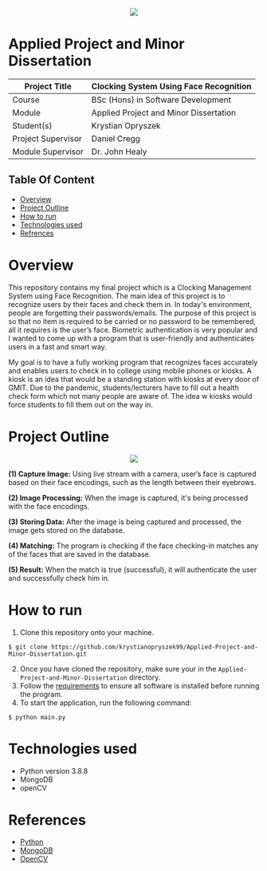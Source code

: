 <p align="center">
  <img src="https://user-images.githubusercontent.com/57759154/140659027-396b5850-35dd-408e-8a57-51adbcfd9bdc.png" />
 </p>


# Applied Project and Minor Dissertation

| Project Title | Clocking System Using Face Recognition | 
| --------------- | --------------- | 
| Course | BSc (Hons) in Software Development |
| Module | Applied Project and Minor Dissertation| 
| Student(s) | Krystian Opryszek | 
| Project Supervisor | Daniel Cregg | 
| Module Supervisor | Dr. John Healy |

## Table Of Content
- [Overview](#Overview)
- [Project Outline](#Project-Outline)
- [How to run](#How-to-run)
- [Technologies used ](#Technologies-used)
- [Refrences](#Refrences)


# Overview
This repository contains my final project which is a Clocking Management System using Face Recognition. The main idea of this project is to recognize users by their faces and check them in. In today's environment, people are forgetting their passwords/emails. The purpose of this project is so that no item is required to be carried or no password to be remembered, all it requires is the user’s face. Biometric authentication is very popular and I wanted to come up with a program that is user-friendly and authenticates users in a fast and smart way.

My goal is to have a fully working program that recognizes faces accurately and enables users to check in to college using mobile phones or kiosks. A kiosk is an idea that would be a standing station with kiosks at every door of GMIT. Due to the pandemic, students/lecturers have to fill out a health check form which not many people are aware of. The idea w kiosks would force students to fill them out on the way in.

# Project Outline

<p align="center">
  <img src="https://user-images.githubusercontent.com/57759154/149411479-d1b50316-87af-4a43-b857-93811b22b23a.png" />
</p>

**(1) Capture Image:** Using live stream with a camera, user’s face is captured based on their face encodings, such as the length between their eyebrows. 

**(2) Image Processing:** When the image is captured, it's being processed with the face encodings. 

**(3) Storing Data:** After the image is being captured and processed, the image gets stored on the database.

**(4) Matching:** The program is checking if the face checking-in matches any of the faces that are saved in the database.

**(5) Result:** When the match is true (successful), it will authenticate the user and successfully check him in.

# How to run 
1. Clone this repository onto your machine.
```
$ git clone https://github.com/krystianopryszek99/Applied-Project-and-Minor-Dissertation.git
```
2. Once you have cloned the repository, make sure your in the `Applied-Project-and-Minor-Dissertation` directory.
3. Follow the [requirements](requirements.md) to ensure all software is installed before running the program.
4. To start the application, run the following command:
```
$ python main.py
```

# Technologies used 
- Python version 3.8.8
- MongoDB
- openCV

# References
- [Python](https://www.python.org/)
- [MongoDB](https://account.mongodb.com/account/login?signedOut=true)
- [OpenCV](https://opencv.org/)
